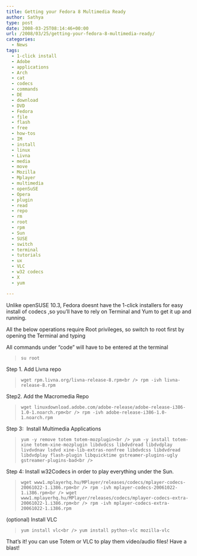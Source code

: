 ```yaml
---
title: Getting your Fedora 8 Multimedia Ready
author: Sathya
type: post
date: 2008-03-25T08:14:46+00:00
url: /2008/03/25/getting-your-fedora-8-multimedia-ready/
categories:
  - News
tags:
  - 1-click install
  - Adobe
  - applications
  - Arch
  - cat
  - codecs
  - commands
  - DE
  - download
  - DVD
  - Fedora
  - file
  - flash
  - free
  - how-tos
  - IM
  - install
  - linux
  - Livna
  - media
  - move
  - Mozilla
  - Mplayer
  - multimedia
  - openSuSE
  - Opera
  - plugin
  - read
  - repo
  - rm
  - root
  - rpm
  - Sun
  - SUSE
  - switch
  - terminal
  - tutorials
  - ux
  - VLC
  - w32 codecs
  - X
  - yum

---
```

Unlike openSUSE 10.3, Fedora doesnt have the 1-click installers for easy install of codecs ,so you&#8217;ll have to rely on Terminal and Yum to get it up and running.

All the below operations require Root privileges, so switch to root first by opening the Terminal and typing

All commands under &#8220;code&#8221; will have to be entered at the terminal

> `su root`

Step 1. Add Livna repo

> `wget rpm.livna.org/livna-release-8.rpm<br />
rpm -ivh livna-release-8.rpm`

Step2. Add the Macromedia Repo

> `wget linuxdownload.adobe.com/adobe-release/adobe-release-i386-1.0-1.noarch.rpm<br />
rpm -ivh adobe-release-i386-1.0-1.noarch.rpm`

Step 3:  Install Multimedia Applications

> `yum -y remove totem totem-mozplugin<br />
yum -y install totem-xine totem-xine-mozplugin libdvdcss libdvdread libdvdplay livdvdnav lsdvd xine-lib-extras-nonfree libdvdcss libdvdread libdvdplay flash-plugin libquicktime gstreamer-plugins-ugly gstreamer-plugins-bad<br />
` 

Step 4: Install w32Codecs in order to play everything under the Sun.

> `wget www1.mplayerhq.hu/MPlayer/releases/codecs/mplayer-codecs-20061022-1.i386.rpm<br />
rpm -ivh mplayer-codecs-20061022-1.i386.rpm<br />
wget www1.mplayerhq.hu/MPlayer/releases/codecs/mplayer-codecs-extra-20061022-1.i386.rpm<br />
rpm -ivh mplayer-codecs-extra-20061022-1.i386.rpm`

(optional) Install VLC

> `yum install vlc<br />
yum install python-vlc mozilla-vlc`

That&#8217;s it! you can use Totem or VLC to play them video/audio files! Have a blast!